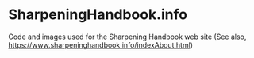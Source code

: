 # SharpeningHandbook.info   
Code and images used for the Sharpening Handbook web site (See also, https://www.sharpeninghandbook.info/indexAbout.html)
